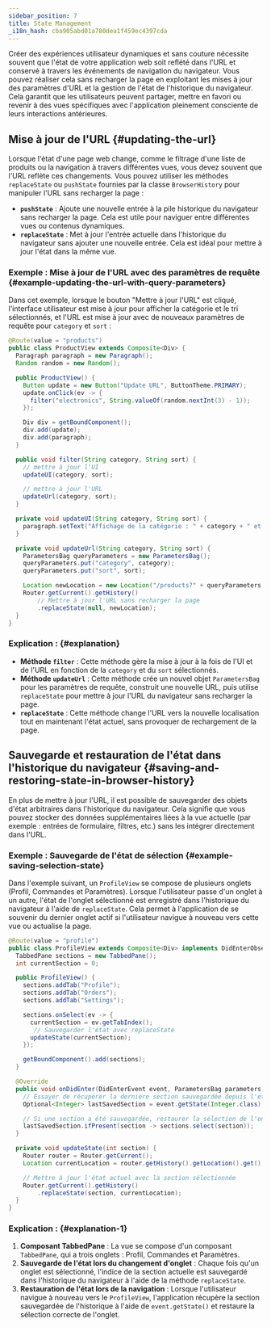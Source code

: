 ```yaml
---
sidebar_position: 7
title: State Management
_i18n_hash: cba905abd01a780dea1f459ec4397cda
---
```

Créer des expériences utilisateur dynamiques et sans couture nécessite souvent que l'état de votre application web soit reflété dans l'URL et conservé à travers les événements de navigation du navigateur. Vous pouvez réaliser cela sans recharger la page en exploitant les mises à jour des paramètres d'URL et la gestion de l'état de l'historique du navigateur. Cela garantit que les utilisateurs peuvent partager, mettre en favori ou revenir à des vues spécifiques avec l'application pleinement consciente de leurs interactions antérieures.

## Mise à jour de l'URL {#updating-the-url}

Lorsque l'état d'une page web change, comme le filtrage d'une liste de produits ou la navigation à travers différentes vues, vous devez souvent que l'URL reflète ces changements. Vous pouvez utiliser les méthodes `replaceState` ou `pushState` fournies par la classe `BrowserHistory` pour manipuler l'URL sans recharger la page :

- **`pushState`** : Ajoute une nouvelle entrée à la pile historique du navigateur sans recharger la page. Cela est utile pour naviguer entre différentes vues ou contenus dynamiques.
- **`replaceState`** : Met à jour l'entrée actuelle dans l'historique du navigateur sans ajouter une nouvelle entrée. Cela est idéal pour mettre à jour l'état dans la même vue.

### Exemple : Mise à jour de l'URL avec des paramètres de requête {#example-updating-the-url-with-query-parameters}

Dans cet exemple, lorsque le bouton "Mettre à jour l'URL" est cliqué, l'interface utilisateur est mise à jour pour afficher la catégorie et le tri sélectionnés, et l'URL est mise à jour avec de nouveaux paramètres de requête pour `category` et `sort` :

```java
@Route(value = "products")
public class ProductView extends Composite<Div> {
  Paragraph paragraph = new Paragraph();
  Random random = new Random();

  public ProductView() {
    Button update = new Button("Update URL", ButtonTheme.PRIMARY);
    update.onClick(ev -> {
      filter("electronics", String.valueOf(random.nextInt(3) - 1));
    });

    Div div = getBoundComponent();
    div.add(update);
    div.add(paragraph);
  }

  public void filter(String category, String sort) {
    // mettre à jour l'UI
    updateUI(category, sort);

    // mettre à jour l'URL
    updateUrl(category, sort);
  }

  private void updateUI(String category, String sort) {
    paragraph.setText("Affichage de la catégorie : " + category + " et tri par : " + sort);
  }

  private void updateUrl(String category, String sort) {
    ParametersBag queryParameters = new ParametersBag();
    queryParameters.put("category", category);
    queryParameters.put("sort", sort);

    Location newLocation = new Location("/products?" + queryParameters.getQueryString());
    Router.getCurrent().getHistory()
        // Mettre à jour l'URL sans recharger la page
        .replaceState(null, newLocation);
  }
}
```

### Explication : {#explanation}

- **Méthode `filter`** : Cette méthode gère la mise à jour à la fois de l'UI et de l'URL en fonction de la `category` et du `sort` sélectionnés.
- **Méthode `updateUrl`** : Cette méthode crée un nouvel objet `ParametersBag` pour les paramètres de requête, construit une nouvelle URL, puis utilise `replaceState` pour mettre à jour l'URL du navigateur sans recharger la page.
- **`replaceState`** : Cette méthode change l'URL vers la nouvelle localisation tout en maintenant l'état actuel, sans provoquer de rechargement de la page.

## Sauvegarde et restauration de l'état dans l'historique du navigateur {#saving-and-restoring-state-in-browser-history}

En plus de mettre à jour l'URL, il est possible de sauvegarder des objets d'état arbitraires dans l'historique du navigateur. Cela signifie que vous pouvez stocker des données supplémentaires liées à la vue actuelle (par exemple : entrées de formulaire, filtres, etc.) sans les intégrer directement dans l'URL.

### Exemple : Sauvegarde de l'état de sélection {#example-saving-selection-state}

Dans l'exemple suivant, un `ProfileView` se compose de plusieurs onglets (Profil, Commandes et Paramètres). Lorsque l'utilisateur passe d'un onglet à un autre, l'état de l'onglet sélectionné est enregistré dans l'historique du navigateur à l'aide de `replaceState`. Cela permet à l'application de se souvenir du dernier onglet actif si l'utilisateur navigue à nouveau vers cette vue ou actualise la page.

```java
@Route(value = "profile")
public class ProfileView extends Composite<Div> implements DidEnterObserver {
  TabbedPane sections = new TabbedPane();
  int currentSection = 0;

  public ProfileView() {
    sections.addTab("Profile");
    sections.addTab("Orders");
    sections.addTab("Settings");

    sections.onSelect(ev -> {
      currentSection = ev.getTabIndex();
       // Sauvegarder l'état avec replaceState
      updateState(currentSection);
    });

    getBoundComponent().add(sections);
  }

  @Override
  public void onDidEnter(DidEnterEvent event, ParametersBag parameters) {
    // Essayer de récupérer la dernière section sauvegardée depuis l'état de l'historique du navigateur
    Optional<Integer> lastSavedSection = event.getState(Integer.class);

    // Si une section a été sauvegardée, restaurer la sélection de l'onglet
    lastSavedSection.ifPresent(section -> sections.select(section));
  }

  private void updateState(int section) {
    Router router = Router.getCurrent();
    Location currentLocation = router.getHistory().getLocation().get();

    // Mettre à jour l'état actuel avec la section sélectionnée
    Router.getCurrent().getHistory()
        .replaceState(section, currentLocation);
  }
}
```

### Explication : {#explanation-1}

1. **Composant TabbedPane** : La vue se compose d'un composant `TabbedPane`, qui a trois onglets : Profil, Commandes et Paramètres.
2. **Sauvegarde de l'état lors du changement d'onglet** : Chaque fois qu'un onglet est sélectionné, l'indice de la section actuelle est sauvegardé dans l'historique du navigateur à l'aide de la méthode `replaceState`.
3. **Restauration de l'état lors de la navigation** : Lorsque l'utilisateur navigue à nouveau vers le `ProfileView`, l'application récupère la section sauvegardée de l'historique à l'aide de `event.getState()` et restaure la sélection correcte de l'onglet.
